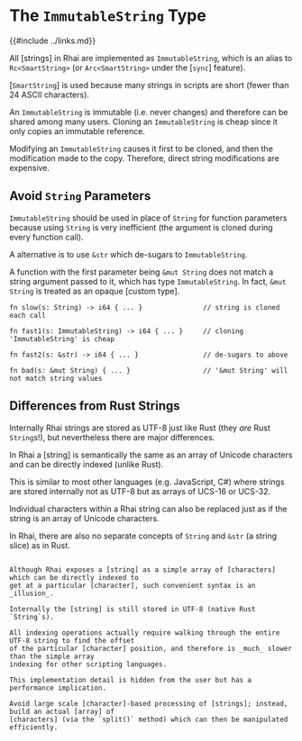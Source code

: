 The `ImmutableString` Type
==========================

{{#include ../links.md}}

All [strings] in Rhai are implemented as `ImmutableString`, which is an alias to
`Rc<SmartString>` (or `Arc<SmartString>` under the [`sync`] feature).

[`SmartString`] is used because many strings in scripts are short (fewer than 24 ASCII characters).

An `ImmutableString` is immutable (i.e. never changes) and therefore can be shared among many users.
Cloning an `ImmutableString` is cheap since it only copies an immutable reference.

Modifying an `ImmutableString` causes it first to be cloned, and then the modification made to the copy.
Therefore, direct string modifications are expensive.


Avoid `String` Parameters
-------------------------

`ImmutableString` should be used in place of `String` for function parameters because using `String`
is very inefficient (the argument is cloned during every function call).

A alternative is to use `&str` which de-sugars to `ImmutableString`.

A function with the first parameter being `&mut String` does not match a string argument passed to it,
which has type `ImmutableString`.  In fact, `&mut String` is treated as an opaque [custom type].

```rust,no_run
fn slow(s: String) -> i64 { ... }               // string is cloned each call

fn fast1(s: ImmutableString) -> i64 { ... }     // cloning 'ImmutableString' is cheap

fn fast2(s: &str) -> i64 { ... }                // de-sugars to above

fn bad(s: &mut String) { ... }                  // '&mut String' will not match string values
```


Differences from Rust Strings
----------------------------

Internally Rhai strings are stored as UTF-8 just like Rust (they _are_ Rust `String`s!),
but nevertheless there are major differences.

In Rhai a [string] is semantically the same as an array of Unicode characters and can be directly
indexed (unlike Rust).

This is similar to most other languages (e.g. JavaScript, C#) where strings are stored internally
not as UTF-8 but as arrays of UCS-16 or UCS-32.

Individual characters within a Rhai string can also be replaced just as if the string is an array of
Unicode characters.

In Rhai, there are also no separate concepts of `String` and `&str` (a string slice) as in Rust.


```admonish warning "Performance considerations"

Although Rhai exposes a [string] as a simple array of [characters] which can be directly indexed to
get at a particular [character], such convenient syntax is an _illusion_.

Internally the [string] is still stored in UTF-8 (native Rust `String`s).

All indexing operations actually require walking through the entire UTF-8 string to find the offset
of the particular [character] position, and therefore is _much_ slower than the simple array
indexing for other scripting languages.

This implementation detail is hidden from the user but has a performance implication.

Avoid large scale [character]-based processing of [strings]; instead, build an actual [array] of
[characters] (via the `split()` method) which can then be manipulated efficiently.
```
